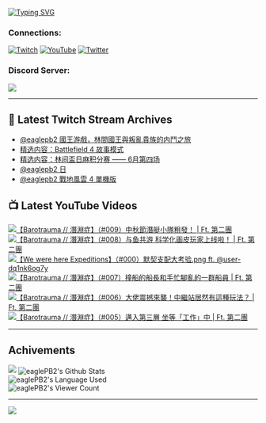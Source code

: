 <!--### Hello people, I'm EaglePB2 - The one who building something for fun 👋
Thank you for standby for this profile.   
The purpose of this profile is coming soon.   
You may come back later, as you wish if this readme.md is updated.   -->

<a href="https://git.io/typing-svg"><img src="https://readme-typing-svg.herokuapp.com?font=Fira+Code&duration=1000&pause=5000&vCenter=true&random=false&width=500&lines=%F0%9F%91%8B+Hello+Everyone%2C+I'm+EaglePB2.;%F0%9F%99%87+Thank+you+for+stopping+by+my+profile.+;%F0%9F%94%AD+%3D%3D%3D%3D+%F0%9F%94%AD;%F0%9F%91%8B+%E4%BD%A0%E5%A5%BD%EF%BC%8C%E6%AD%A1%E8%BF%8E%E4%BE%86%E5%88%B0%E6%88%91%E7%9A%84%E4%BB%A3%E7%A2%BC%E5%BA%AB%E3%80%82;%F0%9F%99%87+%E6%84%9F%E8%AC%9D%E5%89%8D%E4%BE%86%E5%8F%83%E8%A7%80%E5%B0%8F%E5%B1%8B+owo~" alt="Typing SVG" /></a>

### Connections:

[![Twitch](https://img.shields.io/badge/Twitch-9347FF?style=flat-square&logo=twitch&logoColor=white)](https://www.twitch.tv/eaglepb2)
[![YouTube](https://img.shields.io/badge/YouTube-%23FF0000.svg?style=flat-square&logo=YouTube&logoColor=white)](https://www.youtube.com/eaglepb2)
[![Twitter](https://img.shields.io/badge/Twitter-%231DA1F2.svg?style=flat-square&logo=Twitter&logoColor=white)](https://twitter.com/eaglepb2)

### Discord Server:

[![](https://invidget.switchblade.xyz/qKrub9b?theme=dark&language=ch)](https://discord.gg/qKrub9b)

---

## 👾 Latest Twitch Stream Archives
<!-- TWITCH:START -->
- [@eaglepb2 國王游戲，林間國王與叛亂貴族的内鬥之旅](https://www.twitch.tv/videos/2184706272)
- [精选内容：Battlefield 4 故事模式](https://www.twitch.tv/videos/2183660432)
- [精选内容：林间盃日麻积分赛 —— 6月第四场](https://www.twitch.tv/videos/2183660170)
- [@eaglepb2 日](https://www.twitch.tv/videos/2182117123)
- [@eaglepb2 戰地風雲 4 單機版](https://www.twitch.tv/videos/2181229759)
<!-- TWITCH:END -->



## 📺 Latest YouTube Videos
<!-- YOUTUBE:START -->
<!-- YOUTUBE:END -->

<!-- BEGIN YOUTUBE-CARDS -->
<a href="https://www.youtube.com/watch?v=IMF6URaxeFI">
  <picture>
    <source media="(prefers-color-scheme: dark)" srcset="https://ytcards.demolab.com/?id=IMF6URaxeFI&title=%E3%80%90Barotrauma+%2F%2F+%E6%BD%9B%E6%B7%B5%E7%97%87%E3%80%91%EF%BC%88%23009%EF%BC%89%E4%B8%AD%E7%A7%8B%E7%AF%80%E6%BD%9B%E8%89%87%E5%B0%8F%E9%9A%8A%E7%B2%97%E7%99%BC%EF%BC%81+%7C+Ft.+%E7%AC%AC%E4%BA%8C%E5%9C%98&lang=zh&timestamp=1719733919&background_color=%230d1117&title_color=%23ffffff&stats_color=%23dedede&max_title_lines=1&width=250&border_radius=5&duration=14629">
    <img src="https://ytcards.demolab.com/?id=IMF6URaxeFI&title=%E3%80%90Barotrauma+%2F%2F+%E6%BD%9B%E6%B7%B5%E7%97%87%E3%80%91%EF%BC%88%23009%EF%BC%89%E4%B8%AD%E7%A7%8B%E7%AF%80%E6%BD%9B%E8%89%87%E5%B0%8F%E9%9A%8A%E7%B2%97%E7%99%BC%EF%BC%81+%7C+Ft.+%E7%AC%AC%E4%BA%8C%E5%9C%98&lang=zh&timestamp=1719733919&background_color=%23ffffff&title_color=%2324292f&stats_color=%2357606a&max_title_lines=1&width=250&border_radius=5&duration=14629" alt="【Barotrauma // 潛淵症】（#009）中秋節潛艇小隊粗發！ | Ft. 第二團" title="【Barotrauma // 潛淵症】（#009）中秋節潛艇小隊粗發！ | Ft. 第二團">
  </picture>
</a>
<a href="https://www.youtube.com/watch?v=UgRAVwgYXdE">
  <picture>
    <source media="(prefers-color-scheme: dark)" srcset="https://ytcards.demolab.com/?id=UgRAVwgYXdE&title=%E3%80%90Barotrauma+%2F%2F+%E6%BD%9B%E6%B7%B5%E7%97%87%E3%80%91%EF%BC%88%23008%EF%BC%89%E4%B8%8E%E9%B1%BC%E5%85%B1%E6%B8%B8+%E7%A7%91%E5%AD%A6%E5%8C%96%E7%94%BB%E7%9A%AE%E7%8E%A9%E5%AE%B6%E4%B8%8A%E7%BA%BF%E5%95%A6%EF%BC%81+%7C+Ft.+%E7%AC%AC%E4%BA%8C%E5%9C%98&lang=zh&timestamp=1719662808&background_color=%230d1117&title_color=%23ffffff&stats_color=%23dedede&max_title_lines=1&width=250&border_radius=5&duration=11311">
    <img src="https://ytcards.demolab.com/?id=UgRAVwgYXdE&title=%E3%80%90Barotrauma+%2F%2F+%E6%BD%9B%E6%B7%B5%E7%97%87%E3%80%91%EF%BC%88%23008%EF%BC%89%E4%B8%8E%E9%B1%BC%E5%85%B1%E6%B8%B8+%E7%A7%91%E5%AD%A6%E5%8C%96%E7%94%BB%E7%9A%AE%E7%8E%A9%E5%AE%B6%E4%B8%8A%E7%BA%BF%E5%95%A6%EF%BC%81+%7C+Ft.+%E7%AC%AC%E4%BA%8C%E5%9C%98&lang=zh&timestamp=1719662808&background_color=%23ffffff&title_color=%2324292f&stats_color=%2357606a&max_title_lines=1&width=250&border_radius=5&duration=11311" alt="【Barotrauma // 潛淵症】（#008）与鱼共游 科学化画皮玩家上线啦！ | Ft. 第二團" title="【Barotrauma // 潛淵症】（#008）与鱼共游 科学化画皮玩家上线啦！ | Ft. 第二團">
  </picture>
</a>
<a href="https://www.youtube.com/watch?v=r9o2PjmLimY">
  <picture>
    <source media="(prefers-color-scheme: dark)" srcset="https://ytcards.demolab.com/?id=r9o2PjmLimY&title=%E3%80%90We+were+here+Expeditions%E3%80%91%EF%BC%88%23000%EF%BC%89%E9%BB%98%E5%A5%91%E6%94%AF%E9%85%8D%E5%A4%A7%E8%80%83%E9%AA%8C.png+ft.++%40user-dq1nk6og7y&lang=zh&timestamp=1719565198&background_color=%230d1117&title_color=%23ffffff&stats_color=%23dedede&max_title_lines=1&width=250&border_radius=5&duration=16524">
    <img src="https://ytcards.demolab.com/?id=r9o2PjmLimY&title=%E3%80%90We+were+here+Expeditions%E3%80%91%EF%BC%88%23000%EF%BC%89%E9%BB%98%E5%A5%91%E6%94%AF%E9%85%8D%E5%A4%A7%E8%80%83%E9%AA%8C.png+ft.++%40user-dq1nk6og7y&lang=zh&timestamp=1719565198&background_color=%23ffffff&title_color=%2324292f&stats_color=%2357606a&max_title_lines=1&width=250&border_radius=5&duration=16524" alt="【We were here Expeditions】（#000）默契支配大考验.png ft.  @user-dq1nk6og7y" title="【We were here Expeditions】（#000）默契支配大考验.png ft.  @user-dq1nk6og7y">
  </picture>
</a>
<a href="https://www.youtube.com/watch?v=6XZcgaRgxfk">
  <picture>
    <source media="(prefers-color-scheme: dark)" srcset="https://ytcards.demolab.com/?id=6XZcgaRgxfk&title=%E3%80%90Barotrauma+%2F%2F+%E6%BD%9B%E6%B7%B5%E7%97%87%E3%80%91%EF%BC%88%23007%EF%BC%89%E6%92%9E%E8%88%B9%E7%9A%84%E8%88%B9%E9%95%B7%E5%92%8C%E6%89%8B%E5%BF%99%E8%85%B3%E4%BA%82%E7%9A%84%E4%B8%80%E7%BE%A4%E8%88%B9%E5%93%A1+%7C+Ft.+%E7%AC%AC%E4%BA%8C%E5%9C%98&lang=zh&timestamp=1719467370&background_color=%230d1117&title_color=%23ffffff&stats_color=%23dedede&max_title_lines=1&width=250&border_radius=5&duration=11890">
    <img src="https://ytcards.demolab.com/?id=6XZcgaRgxfk&title=%E3%80%90Barotrauma+%2F%2F+%E6%BD%9B%E6%B7%B5%E7%97%87%E3%80%91%EF%BC%88%23007%EF%BC%89%E6%92%9E%E8%88%B9%E7%9A%84%E8%88%B9%E9%95%B7%E5%92%8C%E6%89%8B%E5%BF%99%E8%85%B3%E4%BA%82%E7%9A%84%E4%B8%80%E7%BE%A4%E8%88%B9%E5%93%A1+%7C+Ft.+%E7%AC%AC%E4%BA%8C%E5%9C%98&lang=zh&timestamp=1719467370&background_color=%23ffffff&title_color=%2324292f&stats_color=%2357606a&max_title_lines=1&width=250&border_radius=5&duration=11890" alt="【Barotrauma // 潛淵症】（#007）撞船的船長和手忙腳亂的一群船員 | Ft. 第二團" title="【Barotrauma // 潛淵症】（#007）撞船的船長和手忙腳亂的一群船員 | Ft. 第二團">
  </picture>
</a>
<a href="https://www.youtube.com/watch?v=yuGx2D0RkyQ">
  <picture>
    <source media="(prefers-color-scheme: dark)" srcset="https://ytcards.demolab.com/?id=yuGx2D0RkyQ&title=%E3%80%90Barotrauma+%2F%2F+%E6%BD%9B%E6%B7%B5%E7%97%87%E3%80%91%EF%BC%88%23006%EF%BC%89%E5%A4%A7%E4%BD%AC%E9%9C%87%E6%92%BC%E4%BE%86%E8%A5%B2%EF%BC%81%E4%B8%AD%E7%B9%BC%E7%AB%99%E5%B1%85%E7%84%B6%E6%9C%89%E9%80%99%E7%A8%AE%E7%8E%A9%E6%B3%95%EF%BC%9F+%7C+Ft.+%E7%AC%AC%E4%BA%8C%E5%9C%98&lang=zh&timestamp=1719388117&background_color=%230d1117&title_color=%23ffffff&stats_color=%23dedede&max_title_lines=1&width=250&border_radius=5&duration=14333">
    <img src="https://ytcards.demolab.com/?id=yuGx2D0RkyQ&title=%E3%80%90Barotrauma+%2F%2F+%E6%BD%9B%E6%B7%B5%E7%97%87%E3%80%91%EF%BC%88%23006%EF%BC%89%E5%A4%A7%E4%BD%AC%E9%9C%87%E6%92%BC%E4%BE%86%E8%A5%B2%EF%BC%81%E4%B8%AD%E7%B9%BC%E7%AB%99%E5%B1%85%E7%84%B6%E6%9C%89%E9%80%99%E7%A8%AE%E7%8E%A9%E6%B3%95%EF%BC%9F+%7C+Ft.+%E7%AC%AC%E4%BA%8C%E5%9C%98&lang=zh&timestamp=1719388117&background_color=%23ffffff&title_color=%2324292f&stats_color=%2357606a&max_title_lines=1&width=250&border_radius=5&duration=14333" alt="【Barotrauma // 潛淵症】（#006）大佬震撼來襲！中繼站居然有這種玩法？ | Ft. 第二團" title="【Barotrauma // 潛淵症】（#006）大佬震撼來襲！中繼站居然有這種玩法？ | Ft. 第二團">
  </picture>
</a>
<a href="https://www.youtube.com/watch?v=8Y5B-6E3TCk">
  <picture>
    <source media="(prefers-color-scheme: dark)" srcset="https://ytcards.demolab.com/?id=8Y5B-6E3TCk&title=%E3%80%90Barotrauma+%2F%2F+%E6%BD%9B%E6%B7%B5%E7%97%87%E3%80%91%EF%BC%88%23005%EF%BC%89%E9%82%81%E5%85%A5%E7%AC%AC%E4%B8%89%E5%B1%A4+%E5%9D%90%E7%AD%89%E3%80%8C%E5%B7%A5%E4%BD%9C%E3%80%8D%E4%B8%AD+%7C+Ft.+%E7%AC%AC%E4%BA%8C%E5%9C%98&lang=zh&timestamp=1719289334&background_color=%230d1117&title_color=%23ffffff&stats_color=%23dedede&max_title_lines=1&width=250&border_radius=5&duration=12216">
    <img src="https://ytcards.demolab.com/?id=8Y5B-6E3TCk&title=%E3%80%90Barotrauma+%2F%2F+%E6%BD%9B%E6%B7%B5%E7%97%87%E3%80%91%EF%BC%88%23005%EF%BC%89%E9%82%81%E5%85%A5%E7%AC%AC%E4%B8%89%E5%B1%A4+%E5%9D%90%E7%AD%89%E3%80%8C%E5%B7%A5%E4%BD%9C%E3%80%8D%E4%B8%AD+%7C+Ft.+%E7%AC%AC%E4%BA%8C%E5%9C%98&lang=zh&timestamp=1719289334&background_color=%23ffffff&title_color=%2324292f&stats_color=%2357606a&max_title_lines=1&width=250&border_radius=5&duration=12216" alt="【Barotrauma // 潛淵症】（#005）邁入第三層 坐等「工作」中 | Ft. 第二團" title="【Barotrauma // 潛淵症】（#005）邁入第三層 坐等「工作」中 | Ft. 第二團">
  </picture>
</a>
<!-- END YOUTUBE-CARDS -->

---

## Achivements
[![](https://github-profile-trophy.vercel.app/?username=eaglepb2&theme=monokai&no-bg=true&&title=Repositories,Issues,Commit,MultiLanguage)](https://github.com/anuraghazra/github-readme-stats)
<img align="center" alt="eaglePB2's Github Stats" src="https://github-readme-stats.vercel.app/api?username=eaglePB2&show_icons=true&hide_border=true&theme=merko" />
<br>
<img align="center" alt="eaglePB2's Language Used" src="https://github-readme-stats.vercel.app/api/top-langs/?username=eaglePB2&show_icons=true&hide_border=true&theme=merko&layout=compact&langs_count=8" />
<br>
<img align="center" alt="eaglePB2's Viewer Count" src="https://visitcount.itsvg.in/api?id=eaglepb2&label=Profile%20Views&color=3&icon=5&pretty=true" />

<hr>

<!-- RANDOMQUOTE:START -->
![](https://quotes-github-readme.vercel.app/api?type=horizontal&theme=merko)
<!-- RANDOMQUOTE:END -->


<!--
       _____   _   _   _____       _____   _   _   ____   
      |_   _| | | | | |  ___|     |  ___| | \ | | |  _  \  
        | |   | |_| | | |___      | |___  |  \| | | | | | 
        | |   |  _  | |  ___|     |  ___| |     | | | | | 
        | |   | | | | | |___      | |___  | |\  | | |_| | 
        |_|   |_| |_| |_____|     |_____| |_| \_| |____ / 
      
-->
